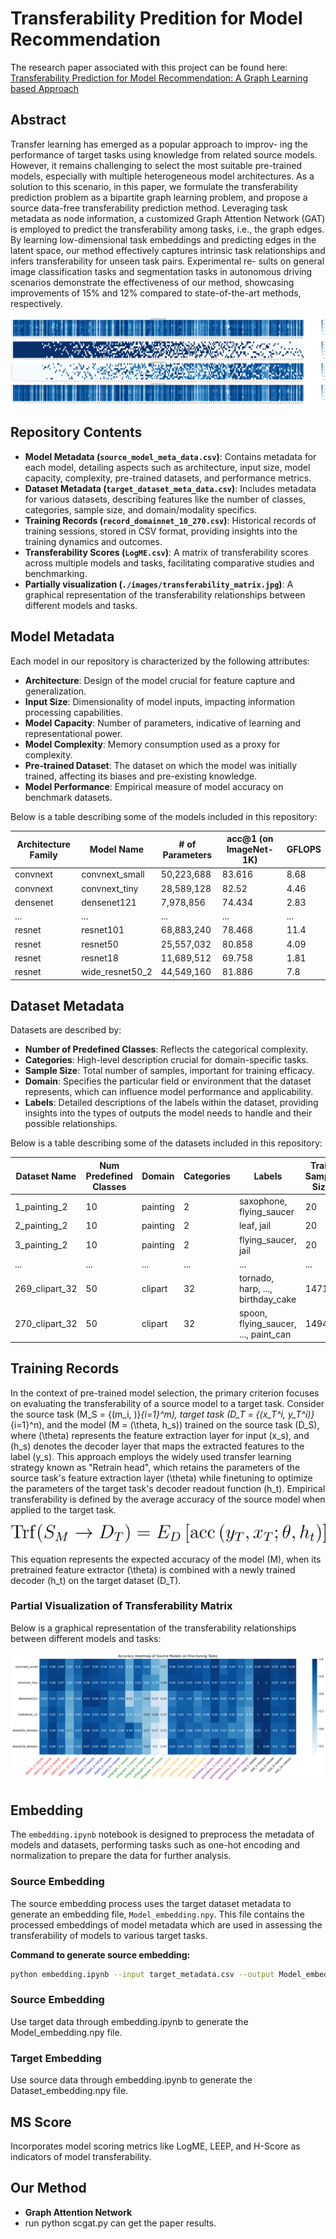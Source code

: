 # Transferability Predition for Model Recommendation

The research paper associated with this project can be found here:
[Transferability Prediction for Model Recommendation: A Graph Learning based Approach](SCG4Trf.pdf)

## Abstract
Transfer learning has emerged as a popular approach to improv- ing the performance of target tasks using knowledge from related source models. However, it remains challenging to select the most suitable pre-trained models, especially with multiple heterogeneous model architectures. As a solution to this scenario, in this paper, we formulate the transferability prediction problem as a bipartite graph learning problem, and propose a source data-free transferability prediction method. Leveraging task metadata as node information, a customized Graph Attention Network (GAT) is employed to predict the transferability among tasks, i.e., the graph edges. By learning low-dimensional task embeddings and predicting edges in the latent space, our method effectively captures intrinsic task relationships and infers transferability for unseen task pairs. Experimental re- sults on general image classification tasks and segmentation tasks in autonomous driving scenarios demonstrate the effectiveness of our method, showcasing improvements of 15% and 12% compared to state-of-the-art methods, respectively. 

![Prediction result sorted by missing edges](./images/result.png)

## Repository Contents

- **Model Metadata (`source_model_meta_data.csv`)**: Contains metadata for each model, detailing aspects such as architecture, input size, model capacity, complexity, pre-trained datasets, and performance metrics.
- **Dataset Metadata (`target_dataset_meta_data.csv`)**: Includes metadata for various datasets, describing features like the number of classes, categories, sample size, and domain/modality specifics.
- **Training Records (`record_domainnet_10_270.csv`)**: Historical records of training sessions, stored in CSV format, providing insights into the training dynamics and outcomes.
- **Transferability Scores (`LogME.csv`)**: A matrix of transferability scores across multiple models and tasks, facilitating comparative studies and benchmarking.
- **Partially visualization (`./images/transferability_matrix.jpg`)**: A graphical representation of the transferability relationships between different models and tasks.

## Model Metadata

Each model in our repository is characterized by the following attributes:

- **Architecture**: Design of the model crucial for feature capture and generalization.
- **Input Size**: Dimensionality of model inputs, impacting information processing capabilities.
- **Model Capacity**: Number of parameters, indicative of learning and representational power.
- **Model Complexity**: Memory consumption used as a proxy for complexity.
- **Pre-trained Dataset**: The dataset on which the model was initially trained, affecting its biases and pre-existing knowledge.
- **Model Performance**: Empirical measure of model accuracy on benchmark datasets.

Below is a table describing some of the models included in this repository:

| Architecture Family | Model Name        | # of Parameters | acc@1 (on ImageNet-1K) | GFLOPS |
|---------------------|-------------------|-----------------|------------------------|--------|
| convnext            | convnext_small    | 50,223,688      | 83.616                 | 8.68   |
| convnext            | convnext_tiny     | 28,589,128      | 82.52                  | 4.46   |
| densenet            | densenet121       | 7,978,856       | 74.434                 | 2.83   |
| ...                 | ...               | ...             | ...                    | ...    |
| resnet              | resnet101         | 68,883,240      | 78.468                 | 11.4   |
| resnet              | resnet50          | 25,557,032      | 80.858                 | 4.09   |
| resnet              | resnet18          | 11,689,512      | 69.758                 | 1.81   |
| resnet              | wide_resnet50_2   | 44,549,160      | 81.886                 | 7.8    |

## Dataset Metadata

Datasets are described by:

- **Number of Predefined Classes**: Reflects the categorical complexity.
- **Categories**: High-level description crucial for domain-specific tasks.
- **Sample Size**: Total number of samples, important for training efficacy.
- **Domain**: Specifies the particular field or environment that the dataset represents, which can influence model performance and applicability.
- **Labels**: Detailed descriptions of the labels within the dataset, providing insights into the types of outputs the model needs to handle and their possible relationships.

Below is a table describing some of the datasets included in this repository:

| Dataset Name  | Num Predefined Classes | Domain   | Categories | Labels                         | Train Sample Size |
|---------------|------------------------|----------|------------|--------------------------------|-------------------|
| 1_painting_2  | 10                     | painting | 2          | saxophone, flying_saucer       | 20                |
| 2_painting_2  | 10                     | painting | 2          | leaf, jail                     | 20                |
| 3_painting_2  | 10                     | painting | 2          | flying_saucer, jail            | 20                |
| ...           | ...                    | ...      | ...        | ...                            | ...               |
| 269_clipart_32| 50                     | clipart  | 32         | tornado, harp, ..., birthday_cake | 1471           |
| 270_clipart_32 | 50                     | clipart  | 32         | spoon, flying_saucer, ..., paint_can | 1494       |

## Training Records

In the context of pre-trained model selection, the primary criterion focuses on evaluating the transferability of a source model to a target task. Consider the source task \(M_S = \{(m_i, )\}_{i=1}^m\), target task \(D_T = \{(x_T^i, y_T^i)\}_{i=1}^n\), and the model \(M = (\theta, h_s)\) trained on the source task \(D_S\), where \(\theta\) represents the feature extraction layer for input \(x_s\), and \(h_s\) denotes the decoder layer that maps the extracted features to the label \(y_s\). This approach employs the widely used transfer learning strategy known as "Retrain head", which retains the parameters of the source task's feature extraction layer \(\theta\) while finetuning to optimize the parameters of the target task's decoder readout function \(h_t\). Empirical transferability is defined by the average accuracy of the source model when applied to the target task.

![Transfer Formula](images/function.svg)

This equation represents the expected accuracy of the model \(M\), when its pretrained feature extractor \(\theta\) is combined with a newly trained decoder \(h_t\) on the target dataset \(D_T\).


### Partial Visualization of Transferability Matrix

Below is a graphical representation of the transferability relationships between different models and tasks:

![Transferability Matrix](./images/partially_matrix.jpg)


## Embedding

The `embedding.ipynb` notebook is designed to preprocess the metadata of models and datasets, performing tasks such as one-hot encoding and normalization to prepare the data for further analysis.

### Source Embedding

The source embedding process uses the target dataset metadata to generate an embedding file, `Model_embedding.npy`. This file contains the processed embeddings of model metadata which are used in assessing the transferability of models to various target tasks.

**Command to generate source embedding:**
```bash
python embedding.ipynb --input target_metadata.csv --output Model_embedding.npy
```

### Source Embedding
Use target data through embedding.ipynb to generate the Model_embedding.npy file.


### Target Embedding
Use source data through embedding.ipynb to generate the Dataset_embedding.npy file.

##  MS Score

Incorporates model scoring metrics like LogME, LEEP, and H-Score as indicators of model transferability.

## Our Method
- **Graph Attention Network**
- run python scgat.py can get the paper results.


